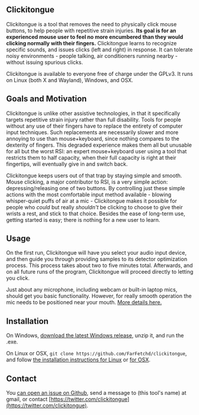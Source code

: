 ## Clickitongue

Clickitongue is a tool that removes the need to physically click mouse buttons, to help people with repetitive strain injuries. **Its goal is for an experienced mouse user to feel no more encumbered than they would clicking normally with their fingers.** Clickitongue learns to recognize specific sounds, and issues clicks (left and right) in response. It can tolerate noisy environments - people talking, air conditioners running nearby - without issuing spurious clicks.

Clickitongue is available to everyone free of charge under the GPLv3. It runs on Linux (both X and Wayland), Windows, and OSX.

## Goals and Motivation

Clickitongue is unlike other assistive technologies, in that it specifically targets repetitive strain injury rather than full disability. Tools for people without any use of their fingers have to replace the entirety of computer input techniques. Such replacements are necessarily slower and more annoying to use than mouse+keyboard, since nothing compares to the dexterity of fingers. This degraded experience makes them all but unusable for all but the worst RSI: an expert mouse+keyboard user using a tool that restricts them to half capacity, when their full capacity is right at their fingertips, will eventually give in and switch back.

Clickitongue keeps users out of that trap by staying simple and smooth. Mouse clicking, a major contributor to RSI, is a very simple action: depressing/releasing one of two buttons. By controlling just these simple actions with the most comfortable input method available - blowing whisper-quiet puffs of air at a mic - Clickitongue makes it possible for people who *could* but really *shouldn't* be clicking to choose to give their wrists a rest, and stick to that choice. Besides the ease of long-term use, getting started is easy; there is nothing for a new user to learn.

## Usage

On the first run, Clickitongue will have you select your audio input device, and then guide you through providing samples to its detector optimization process. This process takes about two to five minutes total. Afterwards, and on all future runs of the program, Clickitongue will proceed directly to letting you click.

Just about any microphone, including webcam or built-in laptop mics, should get you basic functionality. However, for really smooth operation the mic needs to be positioned near your mouth. [More details here.](https://github.com/FarFetchd/clickitongue#mic-advice)

## Installation

On Windows, [download the latest Windows release](https://github.com/FarFetchd/clickitongue/releases/latest), unzip it, and run the .exe.

On Linux or OSX, `git clone https://github.com/FarFetchd/clickitongue`, and follow [the installation instructions for Linux](https://github.com/FarFetchd/clickitongue#installing-on-linux) or [for OSX](https://github.com/FarFetchd/clickitongue#installing-on-osx).

## Contact

You [can open an issue on Github](https://github.com/FarFetchd/clickitongue/issues/new), send a message to (this tool's name) at gmail, or contact [https://twitter.com/clickitongue](https://twitter.com/clickitongue).
